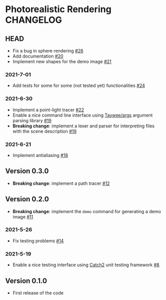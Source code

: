 # Photorealistic Rendering CHANGELOG

## HEAD

- Fix a bug in sphere rendering [#26](https://github.com/ElisaLegnani/PhotorealisticRendering/pull/26)
- Add documentation [#20](https://github.com/ElisaLegnani/PhotorealisticRendering/pull/20)
- Implement new shapes for the demo image [#21](https://github.com/ElisaLegnani/PhotorealisticRendering/pull/21)

### 2021-7-01

- Add tests for some for some (not tested yet) functionalities [#24](https://github.com/ElisaLegnani/PhotorealisticRendering/pull/24)

### 2021-6-30

- Implement a point-light tracer [#22](https://github.com/ElisaLegnani/PhotorealisticRendering/pull/22)
- Enable a nice command line interface using [Taywee/args](https://github.com/Taywee/args) argument parsing library [#19](https://github.com/ElisaLegnani/PhotorealisticRendering/pull/19)
- **Breaking change**: implement a lexer and parser for interpreting files with the scene description [#19](https://github.com/ElisaLegnani/PhotorealisticRendering/pull/19)

### 2021-6-21

- Implement antialiasing [#18](https://github.com/ElisaLegnani/PhotorealisticRendering/pull/18)

## Version 0.3.0

- **Breaking change**: implement a path tracer [#12](https://github.com/ElisaLegnani/PhotorealisticRendering/pull/12)

## Version 0.2.0

- **Breaking change**: implement the `demo` command for generating a demo image [#11](https://github.com/ElisaLegnani/PhotorealisticRendering/pull/11)

### 2021-5-26

- Fix testing problems [#14](https://github.com/ElisaLegnani/PhotorealisticRendering/pull/14)

### 2021-5-19

- Enable a nice testing interface using [Catch2](https://github.com/catchorg/Catch2) unit testing framework [#8](https://github.com/ElisaLegnani/PhotorealisticRendering/pull/8)

## Version 0.1.0

- First release of the code
